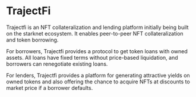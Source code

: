 # TrajectFi

Trajectfi is an NFT collateralization and lending platform initially being built on the starknet ecosystem. 
It enables peer-to-peer NFT collateralization and token borrowing.

For borrowers, Trajectfi provides a protocol to get token loans with owned assets. 
All loans have fixed terms without price-based liquidation, and borrowers can renegotiate existing loans.

For lenders, Trajectfi provides a platform for generating attractive yields on owned tokens and 
also offering the chance to acquire NFTs at discounts to market price if a borrower defaults.
